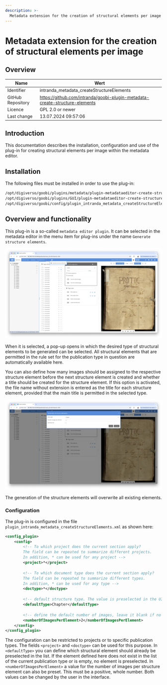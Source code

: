 ```yaml
---
description: >-
  Metadata extension for the creation of structural elements per image
---
```


# Metadata extension for the creation of structural elements per image

## Overview

Name                     | Wert
-------------------------|-----------
Identifier               | intranda_metadata_createStructureElements
GitHub Repository        | https://github.com/intranda/goobi-plugin-metadata-create-structure-elements
Licence              | GPL 2.0 or newer 
Last change    | 13.07.2024 09:57:06


## Introduction
This documentation describes the installation, configuration and use of the plug-in for creating structural elements per image within the metadata editor.

## Installation
The following files must be installed in order to use the plug-in:

```bash
/opt/digiverso/goobi/plugins/metadata/plugin-metadataeditor-create-structure-elements-base.jar
/opt/digiverso/goobi/plugins/GUI/plugin-metadataeditor-create-structure-elements-gui.jar
/opt/digiverso/goobi/config/plugin_intranda_metadata_createStructureElements.xml
```


## Overview and functionality

This plug-in is a so-called `metadata editor plugin`. It can be selected in the metadata editor in the menu item for plug-ins under the name `Generate structure elements`.

![Open the plugin](images/goobi-plugin-metadata-create-structure-elements_screen_open_en.png)

When it is selected, a pop-up opens in which the desired type of structural elements to be generated can be selected. All structural elements that are permitted in the rule set for the publication type in question are automatically available here.

You can also define how many images should be assigned to the respective structure element before the next structure element is created and whether a title should be created for the structure element. If this option is activated, the file name without extension is entered as the title for each structure element, provided that the main title is permitted in the selected type.

![Popup](images/goobi-plugin-metadata-create-structure-elements_screen_popup_en.png)

The generation of the structure elements will overwrite all existing elements.

### Configuration
The plug-in is configured in the file `plugin_intranda_metadata_createStructureElements.xml` as shown here:

```xml
<config_plugin>
    <config>
        <!-- To which project does the current section apply? 
        The field can be repeated to summarize different projects. 
        In addition, * can be used for any project -->
        <project>*</project>

        <!-- To which document type does the current section apply? 
        The field can be repeated to summarize different types. 
        In addition, * can be used for any type -->
        <doctype>*</doctype>

        <!-- default structure type. The value is preselected in the UI. Leave it blank if no preselection is needed -->
        <defaultType>Chapter</defaultType>

        <!-- define the default number of images, leave it blank if no default value is needed -->
        <numberOfImagesPerElement>2</numberOfImagesPerElement>
    </config>
</config_plugin>

```

The configuration can be restricted to projects or to specific publication types. The fields `<project>` and `<doctype>` can be used for this purpose. In `<defaultType>` you can define which structural element should already be preselected in the list. If the element defined here does not exist in the list of the current publication type or is empty, no element is preselected.
In `<numberOfImagesPerElement>` a value for the number of images per structure element can also be preset. This must be a positive, whole number. Both values can be changed by the user in the interface.
